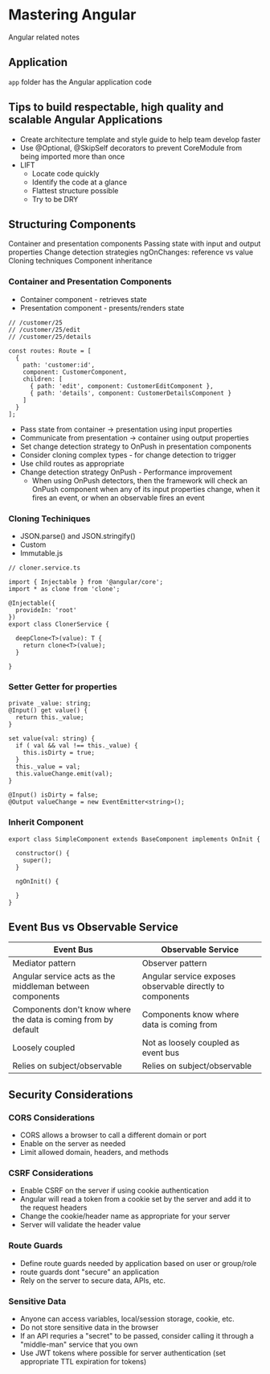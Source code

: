 # Mastering Angular

Angular related notes

## Application

`app` folder has the Angular application code

## Tips to build respectable, high quality and scalable Angular Applications

- Create architecture template and style guide to help team develop faster
- Use @Optional, @SkipSelf decorators to prevent CoreModule from being imported more than once
- LIFT
  - Locate code quickly
  - Identify the code at a glance
  - Flattest structure possible
  - Try to be DRY

## Structuring Components

Container and presentation components
Passing state with input and output properties
Change detection strategies
ngOnChanges: reference vs value
Cloning techniques
Component inheritance

### Container and Presentation Components

- Container component - retrieves state
- Presentation component - presents/renders state

```
// /customer/25
// /customer/25/edit
// /customer/25/details

const routes: Route = [
  {
    path: 'customer:id',
    component: CustomerComponent,
    children: [
      { path: 'edit', component: CustomerEditComponent },
      { path: 'details', component: CustomerDetailsComponent }
    ]
  }
];
```

- Pass state from container -> presentation using input properties
- Communicate from presentation -> container using output properties
- Set change detection strategy to OnPush in presentation components
- Consider cloning complex types - for change detection to trigger
- Use child routes as appropriate
- Change detection strategy OnPush - Performance improvement
  - When using OnPush detectors, then the framework will check an OnPush
    component when any of its input properties change, when it fires
    an event, or when an observable fires an event

### Cloning Techiniques

- JSON.parse() and JSON.stringify()
- Custom
- Immutable.js

```
// cloner.service.ts

import { Injectable } from '@angular/core';
import * as clone from 'clone';

@Injectable({
  provideIn: 'root'
})
export class ClonerService {

  deepClone<T>(value): T {
    return clone<T>(value);
  }

}
```

### Setter Getter for properties

```
private _value: string;
@Input() get value() {
  return this._value;
}

set value(val: string) {
  if ( val && val !== this._value) {
    this.isDirty = true;
  }
  this._value = val;
  this.valueChange.emit(val);
}

@Input() isDirty = false;
@Output valueChange = new EventEmitter<string>();
```

### Inherit Component

```
export class SimpleComponent extends BaseComponent implements OnInit {

  constructor() {
    super();
  }

  ngOnInit() {

  }
}
```

## Event Bus vs Observable Service

| Event Bus                                                      | Observable Service                                        |
| -------------------------------------------------------------- | --------------------------------------------------------- |
| Mediator pattern                                               | Observer pattern                                          |
| Angular service acts as the middleman between components       | Angular service exposes observable directly to components |
| Components don't know where the data is coming from by default | Components know where data is coming from                 |
| Loosely coupled                                                | Not as loosely coupled as event bus                       |
| Relies on subject/observable                                   | Relies on subject/observable                              |

## Security Considerations

### CORS Considerations

- CORS allows a browser to call a different domain or port
- Enable on the server as needed
- Limit allowed domain, headers, and methods

### CSRF Considerations

- Enable CSRF on the server if using cookie authentication
- Angular will read a token from a cookie set by the server and add it to the request headers
- Change the cookie/header name as appropriate for your server
- Server will validate the header value

### Route Guards

- Define route guards needed by application based on user or group/role
- route guards dont "secure" an application
- Rely on the server to secure data, APIs, etc.

### Sensitive Data

- Anyone can access variables, local/session storage, cookie, etc.
- Do not store sensitive data in the browser
- If an API requries a "secret" to be passed, consider calling it through a "middle-man" service that you own
- Use JWT tokens where possible for server authentication (set appropriate TTL expiration for tokens)

